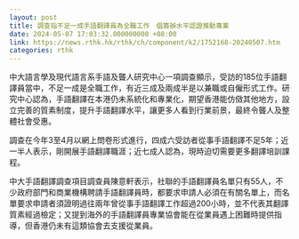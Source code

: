 ```yaml
---
layout: post
title: 調查指不足一成手語翻譯員為全職工作　倡籌辦水平認證推動專業
date: 2024-05-07 17:03:32.000000000 +08:00
link: https://news.rthk.hk/rthk/ch/component/k2/1752168-20240507.htm
categories: rthk
---
```


中大語言學及現代語言系手語及聾人研究中心一項調查顯示，受訪的185位手語翻譯員當中，不足一成是全職工作，有近三成及兩成半是以兼職或自僱形式工作。研究中心認為，手語翻譯在本港仍未系統化和專業化，期望香港能仿傚其他地方，設立完善的質素制度，提升手語翻譯水平，讓更多人看到行業前景，最終令聾人及整體社會受惠。

調查在今年3至4月以網上問卷形式進行，四成六受訪者從事手語翻譯不足5年；近一半人表示，剛開展手語翻譯職涯；近七成人認為，現時迫切需要更多翻譯培訓課程。

中大手語翻譯調查項目調查員陳意軒表示，社聯的手語翻譯員名單只有55人，不少政府部門和商業機構聘請手語翻譯員時，都要求申請人必須在有關名單上，而名單要求申請者須證明過往兩年曾從事手語翻譯工作超過200小時，並不代表其翻譯質素經過檢定；又提到海外的手語翻譯員專業協會能在從業員遇上困難時提供指導，但香港仍未有這類協會去支援從業員。
